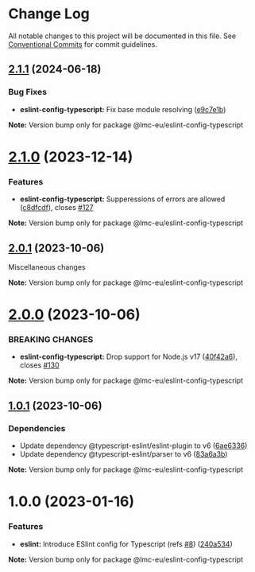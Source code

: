 # Change Log

All notable changes to this project will be documented in this file.
See [Conventional Commits](https://conventionalcommits.org) for commit guidelines.

<a name="2.1.1"></a>

## [2.1.1](https://github.com/lmc-eu/code-quality-tools/compare/@lmc-eu/eslint-config-typescript@2.1.0...@lmc-eu/eslint-config-typescript@2.1.1) (2024-06-18)

### Bug Fixes

- **eslint-config-typescript:** Fix base module resolving ([e9c7e1b](https://github.com/lmc-eu/code-quality-tools/commit/e9c7e1b))

**Note:** Version bump only for package @lmc-eu/eslint-config-typescript

<a name="2.1.0"></a>

# [2.1.0](https://github.com/lmc-eu/code-quality-tools/compare/@lmc-eu/eslint-config-typescript@2.0.1...@lmc-eu/eslint-config-typescript@2.1.0) (2023-12-14)

### Features

- **eslint-config-typescript:** Supperessions of errors are allowed ([c8dfcdf](https://github.com/lmc-eu/code-quality-tools/commit/c8dfcdf)), closes [#127](https://github.com/lmc-eu/code-quality-tools/issues/127)

**Note:** Version bump only for package @lmc-eu/eslint-config-typescript

<a name="2.0.1"></a>

## [2.0.1](https://github.com/lmc-eu/code-quality-tools/compare/@lmc-eu/eslint-config-typescript@2.0.0...@lmc-eu/eslint-config-typescript@2.0.1) (2023-10-06)

Miscellaneous changes

**Note:** Version bump only for package @lmc-eu/eslint-config-typescript

<a name="2.0.0"></a>

# [2.0.0](https://github.com/lmc-eu/code-quality-tools/compare/@lmc-eu/eslint-config-typescript@1.0.1...@lmc-eu/eslint-config-typescript@2.0.0) (2023-10-06)

### BREAKING CHANGES

- **eslint-config-typescript:** Drop support for Node.js v17 ([40f42a6](https://github.com/lmc-eu/code-quality-tools/commit/40f42a6)), closes [#130](https://github.com/lmc-eu/code-quality-tools/issues/130)

**Note:** Version bump only for package @lmc-eu/eslint-config-typescript

<a name="1.0.1"></a>

## [1.0.1](https://github.com/lmc-eu/code-quality-tools/compare/@lmc-eu/eslint-config-typescript@1.0.0...@lmc-eu/eslint-config-typescript@1.0.1) (2023-10-06)

### Dependencies

- Update dependency @typescript-eslint/eslint-plugin to v6 ([6ae6336](https://github.com/lmc-eu/code-quality-tools/commit/6ae6336))
- Update dependency @typescript-eslint/parser to v6 ([83a6a3b](https://github.com/lmc-eu/code-quality-tools/commit/83a6a3b))

**Note:** Version bump only for package @lmc-eu/eslint-config-typescript

<a name="1.0.0"></a>

# 1.0.0 (2023-01-16)

### Features

- **eslint:** Introduce ESlint config for Typescript (refs [#8](https://github.com/lmc-eu/code-quality-tools/issues/8)) ([240a534](https://github.com/lmc-eu/code-quality-tools/commit/240a534))

**Note:** Version bump only for package @lmc-eu/eslint-config-typescript
